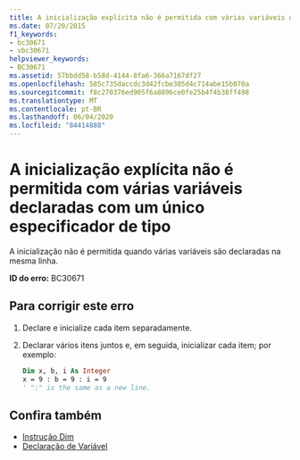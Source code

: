 ```yaml
---
title: A inicialização explícita não é permitida com várias variáveis declaradas com um único especificador de tipo
ms.date: 07/20/2015
f1_keywords:
- bc30671
- vbc30671
helpviewer_keywords:
- BC30671
ms.assetid: 57bbdd58-b58d-4144-8fa6-366a7167df27
ms.openlocfilehash: 585c735daccdc3d42fcbe305d4c714abe15b070a
ms.sourcegitcommit: f8c270376ed905f6a8896ce0fe25b4f4b38ff498
ms.translationtype: MT
ms.contentlocale: pt-BR
ms.lasthandoff: 06/04/2020
ms.locfileid: "84414888"
---
```

# <a name="explicit-initialization-is-not-permitted-with-multiple-variables-declared-with-a-single-type-specifier"></a>A inicialização explícita não é permitida com várias variáveis declaradas com um único especificador de tipo

A inicialização não é permitida quando várias variáveis são declaradas na mesma linha.

**ID do erro:** BC30671

## <a name="to-correct-this-error"></a>Para corrigir este erro

1. Declare e inicialize cada item separadamente.

2. Declarar vários itens juntos e, em seguida, inicializar cada item; por exemplo:

    ```vb
    Dim x, b, i As Integer
    x = 9 : b = 9 : i = 9
    ' ":" is the same as a new line.
    ```

## <a name="see-also"></a>Confira também

- [Instrução Dim](../language-reference/statements/dim-statement.md)
- [Declaração de Variável](../programming-guide/language-features/variables/variable-declaration.md)
